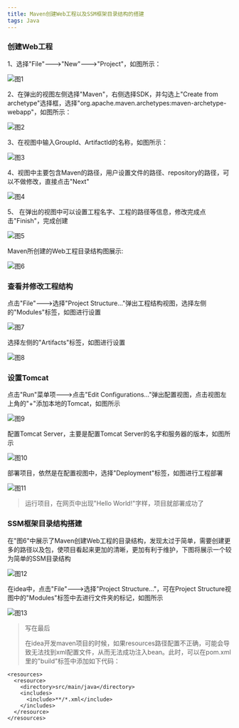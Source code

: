 ```yaml
---
title: Maven创建Web工程以及SSM框架目录结构的搭建
tags: Java
---
```


### 创建Web工程

1、选择"File"--->"New"--->"Project"，如图所示：

![图1](maven创建web工程/1.png)

2、在弹出的视图左侧选择"Maven"，右侧选择SDK，并勾选上"Create from archetype"选择框，选择"org.apache.maven.archetypes:maven-archetype-webapp"，如图所示：

![图2](maven创建web工程/2.png)

3、在视图中输入GroupId、ArtifactId的名称，如图所示：

![图3](maven创建web工程/3.png)

4、视图中主要包含Maven的路径，用户设置文件的路径、repository的路径，可以不做修改，直接点击"Next"

![图4](maven创建web工程/4.png)

5、 在弹出的视图中可以设置工程名字、工程的路径等信息，修改完成点击"Finish"，完成创建

![图5](maven创建web工程/5.png)

Maven所创建的Web工程目录结构图展示:

![图6](maven创建web工程/6.png)

### 查看并修改工程结构

点击"File"--->选择"Project Structure..."弹出工程结构视图，选择左侧的"Modules"标签，如图进行设置

![图7](maven创建web工程/7.png)

选择左侧的"Artifacts"标签，如图进行设置

![图8](maven创建web工程/8.png)

### 设置Tomcat

点击"Run"菜单项--->点击"Edit Configurations..."弹出配置视图，点击视图左上角的"+"添加本地的Tomcat，如图所示

![图9](maven创建web工程/9.png)

配置Tomcat Server，主要是配置Tomcat Server的名字和服务器的版本，如图所示

![图10](maven创建web工程/10.png)

部署项目，依然是在配置视图中，选择"Deployment"标签，如图进行工程部署

![图11](maven创建web工程/11.png)


>运行项目，在网页中出现"Hello World!"字样，项目就部署成功了


### SSM框架目录结构搭建

在"图6"中展示了Maven创建Web工程的目录结构，发现太过于简单，需要创建更多的路径以及包，使项目看起来更加的清晰，更加有利于维护，下图将展示一个较为简单的SSM目录结构

![图12](maven创建web工程/12.png)

在idea中，点击"File"--->选择"Project Structure..."，可在Project Structure视图中的"Modules"标签中去进行文件夹的标记，如图所示

![图13](maven创建web工程/13.png)



>写在最后
>
>在idea开发maven项目的时候，如果resources路径配置不正确，可能会导致无法找到xml配置文件，从而无法成功注入bean。此时，可以在pom.xml里的"build"标签中添加如下代码：


	<resources>
      <resource>
        <directory>src/main/java</directory>
        <includes>
          <include>**/*.xml</include>
        </includes>
      </resource>
    </resources>









